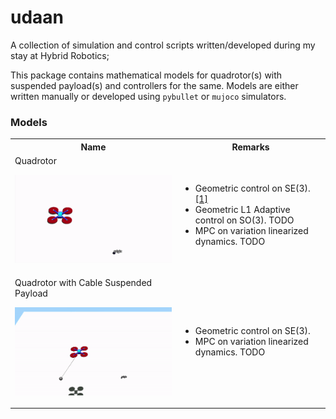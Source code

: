 # udaan

A collection of simulation and control scripts written/developed during my stay at Hybrid Robotics;

This package contains mathematical models for quadrotor(s) with suspended payload(s) and controllers for the same. Models are either written manually or developed using `pybullet` or `mujoco` simulators. 


### Models

<table>
  <tr>
    <th>Name</th>
    <th>Remarks</th>
  </tr>
  <tr>
    <td>Quadrotor
      <p float="left">
        <img src=".media/quadrotor_mj.gif" width="400" />
      </p>
    </td>
    <td>
      <ul>
        <li>Geometric control on SE(3).  <a href="https://ieeexplore.ieee.org/document/5717652">[1]</a></li>
        <li>Geometric L1 Adaptive control on SO(3). TODO</li>
        <li>MPC on variation linearized dynamics. TODO</li>
      </ul>
    </td>
  </tr>
  <tr>
    <td> Quadrotor with Cable Suspended Payload
      <p float="left">
        <img src=".media/quadrotor_cspayload_mj.gif" width="400" />
      </p>
    </td>
    <td>
      <ul>
        <li>Geometric control on SE(3).</li>
        <li>MPC on variation linearized dynamics. TODO</li>
      </ul>
    </td>
  </tr>
</table>

